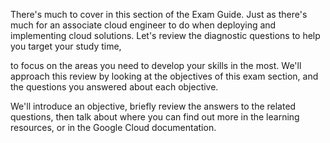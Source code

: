 There's much to cover in this section of the Exam Guide. Just as there's much for an associate cloud engineer to do when deploying and implementing cloud solutions. Let's review the diagnostic questions to help you target your study time,

to focus on the areas you need to develop your skills in the most. We'll approach this review by looking at the objectives of this exam section, and the questions you answered about each objective.

We'll introduce an objective, briefly review the answers to the related questions, then talk about where you can find out more in the learning resources, or in the Google Cloud documentation.